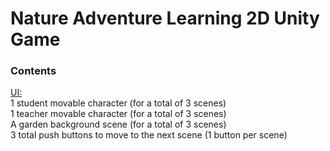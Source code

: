 # Nature Adventure Learning 2D Unity Game

### Contents
<ins> UI: </ins> <br />
1 student movable character (for a total of 3 scenes) <br />
1 teacher movable character (for a total of 3 scenes) <br />
A garden background scene (for a total of 3 scenes) <br />
3 total push buttons to move to the next scene (1 button per scene) <br />
